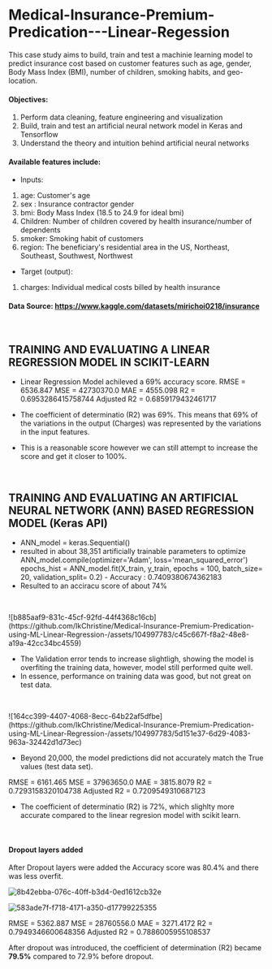 # Medical-Insurance-Premium-Predication---Linear-Regession

This case study aims to build, train and test a machinie learning model to predict insurance cost based on customer features such as age, gender, Body Mass Index (BMI), number of children, smoking habits, and geo-location.

#### Objectives:
1. Perform data cleaning, feature engineering and visualization
2. Build, train and test an artificial neural network model in Keras and Tensorflow
3. Understand the theory and intuition behind artificial neural networks


#### Available features include:
* Inputs: 
1. age: Customer's age
2. sex : Insurance contractor gender
3. bmi: Body Mass Index (18.5 to 24.9 for ideal bmi)
4. Children: Number of children covered by health insurance/number of dependents
5. smoker: Smoking habit of customers
6. region: The beneficiary's residential area in the US, Northeast, Southeast, Southwest, Northwest
* Target (output):  
1. charges: Individual medical costs billed by health insurance



#### Data Source: https://www.kaggle.com/datasets/mirichoi0218/insurance

<p>&nbsp;</p>

## TRAINING AND EVALUATING A LINEAR REGRESSION MODEL IN SCIKIT-LEARN
- Linear Regression Model achileved a 69% accuracy score.
RMSE = 6536.847 
MSE = 42730370.0 
MAE = 4555.098 
R2 = 0.6953286415758744 
Adjusted R2 = 0.6859179432461717

- The coefficient of determinatio (R2) was 69%. This means that 69% of the variations in the output (Charges) was represented by the variations in the input features.
- This is a reasonable score however we can still attempt to increase the score and get it closer to 100%.

<p>&nbsp;</p>

## TRAINING AND EVALUATING AN ARTIFICIAL NEURAL NETWORK (ANN) BASED REGRESSION MODEL (Keras API)
- ANN_model = keras.Sequential() 
- resulted in about 38,351 artificially trainable parameters to optimize
ANN_model.compile(optimizer='Adam', loss='mean_squared_error')
epochs_hist = ANN_model.fit(X_train, y_train, epochs = 100, batch_size= 20, validation_split= 0.2)  - Accuracy : 0.7409380674362183
- Resulted to an acciracu score of about 74%

<p>&nbsp;</p>
![b885aaf9-831c-45cf-92fd-44f4368c16cb](https://github.com/IkChristine/Medical-Insurance-Premium-Predication-using-ML-Linear-Regression-/assets/104997783/c45c667f-f8a2-48e8-a19a-42cc34bc4559)

- The Validation error tends to increase slightligh, showing the model is overfiting the training data, however, model still performed quite well.
- In essence, performance on training data was good, but not great on test data.

<p>&nbsp;</p>
![164cc399-4407-4068-8ecc-64b22af5dfbe](https://github.com/IkChristine/Medical-Insurance-Premium-Predication-using-ML-Linear-Regression-/assets/104997783/5d151e37-6d29-4083-963a-32442d1d73ec)

- Beyond 20,000, the model predictions did not accurately match the True values (test data set).

RMSE = 6161.465 
MSE = 37963650.0 
MAE = 3815.8079 
R2 = 0.7293158320104738 
Adjusted R2 = 0.7209549310687123

- The coefficient of determinatio (R2) is 72%, which slighlty more accurate compared to the linear regresion model with scikit learn.

<p>&nbsp;</p>

#### Dropout layers added
After Dropout layers were added the Accuracy score was 80.4% and there was less overfit.

![8b42ebba-076c-40ff-b3d4-0ed1612cb32e](https://github.com/IkChristine/Medical-Insurance-Premium-Predication-using-ML-Linear-Regression-/assets/104997783/27ee3249-6032-4f0b-b7e2-8c505be5fe60)


![583ade7f-f718-4171-a350-d17799225355](https://github.com/IkChristine/Medical-Insurance-Premium-Predication-using-ML-Linear-Regression-/assets/104997783/6e7c78fe-2fc7-4c78-9e32-675b02c10ed3)


RMSE = 5362.887 
MSE = 28760556.0 
MAE = 3271.4172 
R2 = 0.7949346600648356 
Adjusted R2 = 0.7886005955108537


After dropout was introduced, the coefficient of determination (R2) became **79.5%** compared to 72.9% before dropout.
